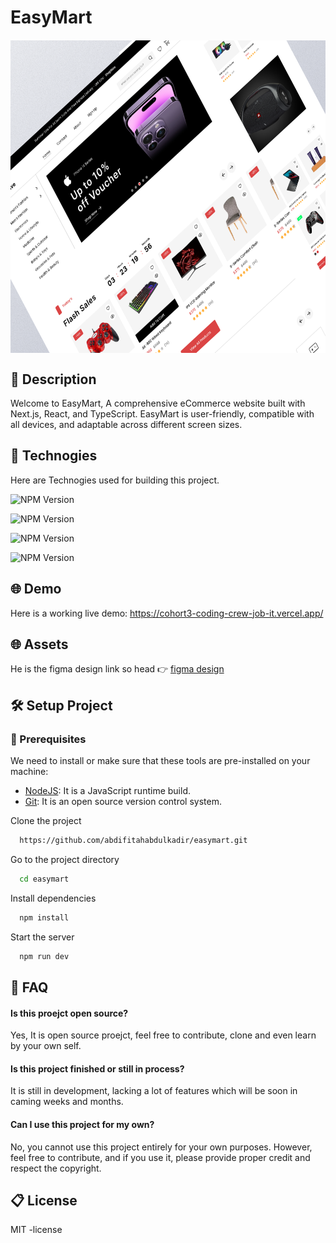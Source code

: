 
# EasyMart

<img src="https://github.com/abdifitahabdulkadir/easymart/blob/d9a3910052675b9b745ab0c1a8e1eab2bf905e8c/bg.png" alt="easymart image" style="width: 100%; height: 500px; margin: 20px auto; display: block;" />

## 📝 Description
Welcome to EasyMart, A comprehensive eCommerce website built with Next.js, React, and TypeScript. EasyMart is user-friendly, compatible with all devices, and adaptable across different screen sizes.

## 🚀 Technogies

Here are Technogies used for building this project.

![NPM Version](https://img.shields.io/npm/v/next?style=for-the-badge&logoColor=blue&logoSize=100&label=Nextjs&labelColor=%22%234A4947%22&color=black)

![NPM Version](https://img.shields.io/npm/v/react?style=for-the-badge&logoColor=blue&logoSize=100&label=Reactjs&labelColor=227B94&color=black)

![NPM Version](https://img.shields.io/npm/v/typescript?style=for-the-badge&logoColor=blue&logoSize=100&label=Typescript&labelColor=08C2FF&color=black)

![NPM Version](https://img.shields.io/npm/v/tailwindcss?style=for-the-badge&logoColor=blue&logoSize=100&label=Tailwing.css&labelColor=0a83c9&color=black)

## 🌐 Demo
Here is a working live demo:  https://cohort3-coding-crew-job-it.vercel.app/

## 🌐 Assets
He is the figma design link so head 👉 [figma design](https://www.figma.com/design/hzocgdyX3PYPmK8nbRGQlj/Full-E-Commerce-Website-UI-UX-Design-(Community)-(Copy)?node-id=1-3&node-type=canvas&t=GgjSsDSBPFc8XYBO-0)

## 🛠️ Setup Project
### 🍴 Prerequisites

We need to install or make sure that these tools are pre-installed on your machine:

- [NodeJS](https://nodejs.org/en/download/): It is a JavaScript runtime build. 
- [Git](https://git-scm.com/downloads): It is an open source version control system. 


Clone the project

```bash
  https://github.com/abdifitahabdulkadir/easymart.git
```

Go to the project directory

```bash
  cd easymart
```

Install dependencies

```bash
  npm install
```

Start the server

```bash
  npm run dev
```


## 🤔 FAQ

#### Is this proejct open source?

Yes, It is open source proejct, feel free to contribute, clone and even learn by your own self.

#### Is this project finished or still in process?

It is still in development, lacking a lot of features which will be soon in caming weeks and months.

#### Can I use this project for my own?

No, you cannot use this project entirely for your own purposes. However, feel free to contribute, and if you use it, please provide proper credit and respect the copyright.


## 📋 License
MIT -license

